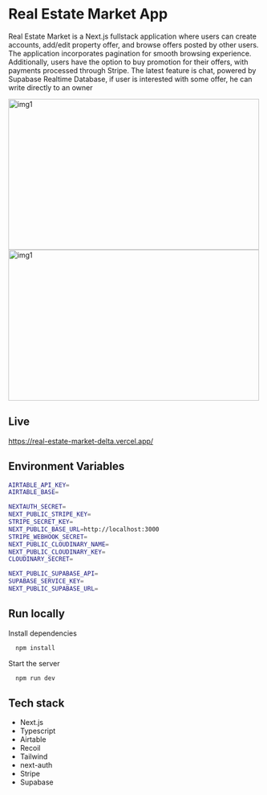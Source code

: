 # Real Estate Market App

Real Estate Market is a Next.js fullstack application where users can create accounts, add/edit property offer, and browse offers posted by other users. The application incorporates pagination for smooth browsing experience. Additionally, users have the option to buy promotion for their offers, with payments processed through Stripe. The latest feature is chat, powered by Supabase Realtime Database, if user is interested with some offer, he can write directly to an owner

<img src="https://www.tarabasz.dev/img/real-estate1.png" alt="img1" width="500" height="300">
<br>
<img src="https://www.tarabasz.dev/img/real-estate2.png" alt="img1" width="500" height="300">

## Live

https://real-estate-market-delta.vercel.app/

## Environment Variables

```bash
AIRTABLE_API_KEY=
AIRTABLE_BASE=

NEXTAUTH_SECRET=
NEXT_PUBLIC_STRIPE_KEY=
STRIPE_SECRET_KEY=
NEXT_PUBLIC_BASE_URL=http://localhost:3000
STRIPE_WEBHOOK_SECRET=
NEXT_PUBLIC_CLOUDINARY_NAME=
NEXT_PUBLIC_CLOUDINARY_KEY=
CLOUDINARY_SECRET=

NEXT_PUBLIC_SUPABASE_API=
SUPABASE_SERVICE_KEY=
NEXT_PUBLIC_SUPABASE_URL=
```

## Run locally

Install dependencies

```bash
  npm install
```

Start the server

```bash
  npm run dev
```

## Tech stack

- Next.js
- Typescript
- Airtable
- Recoil
- Tailwind
- next-auth
- Stripe
- Supabase
